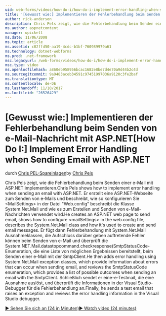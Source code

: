 ```yaml
---
uid: web-forms/videos/how-do-i/how-do-i-implement-error-handling-when-sending-email-with-aspnet
title: '[Gewusst wie:] Implementieren der Fehlerbehandlung beim Senden von e-Mail-Nachricht mit ASP.NET | Microsoft Docs'
author: rick-anderson
description: Chris Pels zeigt, wie die Fehlerbehandlung beim Senden einer e-Mail mit ASP.NET implementieren. Er erstellt eine ASP.NET-Webseite zum Senden von e-Mails, zeigt konfigurieren & lt....
ms.author: aspnetcontent
manager: wpickett
ms.date: 11/06/2008
ms.topic: article
ms.assetid: c02ffd50-aa19-4cdc-b1bf-760989979a61
ms.technology: dotnet-webforms
ms.prod: .net-framework
msc.legacyurl: /web-forms/videos/how-do-i/how-do-i-implement-error-handling-when-sending-email-with-aspnet
msc.type: video
ms.openlocfilehash: a860eb958956bcac1682e8be7d4e70a9d44b2c4d
ms.sourcegitcommit: 9a9483aceb34591c97451997036a9120c3fe2baf
ms.translationtype: MT
ms.contentlocale: de-DE
ms.lasthandoff: 11/10/2017
ms.locfileid: "26526429"
---
```

<a name="how-do-i-implement-error-handling-when-sending-email-with-aspnet"></a><span data-ttu-id="92b84-104">[Gewusst wie:] Implementieren der Fehlerbehandlung beim Senden von e-Mail-Nachricht mit ASP.NET</span><span class="sxs-lookup"><span data-stu-id="92b84-104">[How Do I:] Implement Error Handling when Sending Email with ASP.NET</span></span>
====================
<span data-ttu-id="92b84-105">durch [Chris PEL-Spareinlagen](https://twitter.com/chrispels)</span><span class="sxs-lookup"><span data-stu-id="92b84-105">by [Chris Pels](https://twitter.com/chrispels)</span></span>

<span data-ttu-id="92b84-106">Chris Pels zeigt, wie die Fehlerbehandlung beim Senden einer e-Mail mit ASP.NET implementieren.</span><span class="sxs-lookup"><span data-stu-id="92b84-106">Chris Pels shows how to implement error handling when sending an email with ASP.NET.</span></span> <span data-ttu-id="92b84-107">Er erstellt eine ASP.NET-Webseite zum Senden von e-Mails und beschreibt, wie so konfigurieren Sie &lt;MailSettings&gt; in der Datei "Web.config" beschreibt die Klasse System.Net.Mail und wie es zum Erstellen und Senden von e-Mail-Nachrichten verwendet wird.</span><span class="sxs-lookup"><span data-stu-id="92b84-107">He creates an ASP.NET web page to send email, shows how to configure &lt;mailSettings&gt; in the web.config file, describes the System.Net.Mail class and how it's used to create and send email messages.</span></span> <span data-ttu-id="92b84-108">Er fügt dann Fehlerbehandlung mit System.Net.Mail Ausnahmeklassen, die Aufschluss darüber geben auftretende Fehler können beim Senden von e-Mail und überprüft die System.NET.Mail.datastopcommand.checkresponse(SmtpStatusCode-Enumeration, die eine Liste von möglichen Ergebnissen bereitstellt, beim Senden einer e-Mail mit der SmtpClient.</span><span class="sxs-lookup"><span data-stu-id="92b84-108">He then adds error handling using System.Net.Mail exception classes, which provide information about errors that can occur when sending email, and reviews the SmtpStatusCode enumeration, which provides a list of possible outcomes when sending an email with the SmtpClient.</span></span> <span data-ttu-id="92b84-109">Schließlich sendet er eine-e-Testmail, die eine Ausnahme auslöst, und überprüft die Informationen in der Visual Studio-Debugger für die Fehlerbehandlung an.</span><span class="sxs-lookup"><span data-stu-id="92b84-109">Finally, he sends a test email that raises an exception and reviews the error handling information in the Visual Studio debugger.</span></span>

[<span data-ttu-id="92b84-110">&#9654; Sehen Sie sich an (24 in Minuten)</span><span class="sxs-lookup"><span data-stu-id="92b84-110">&#9654; Watch video (24 minutes)</span></span>](https://channel9.msdn.com/Blogs/ASP-NET-Site-Videos/how-do-i-implement-error-handling-when-sending-email-with-aspnet)
